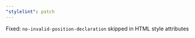 ```yaml
---
"stylelint": patch
---
```


Fixed: `no-invalid-position-declaration` skipped in HTML style attributes
